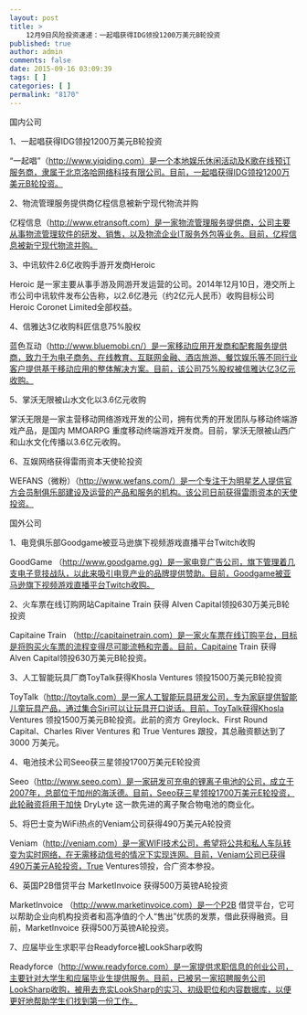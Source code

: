 ```yaml
---
layout: post
title: >
    12月9日风险投资速递：一起唱获得IDG领投1200万美元B轮投资
published: true
author: admin
comments: false
date: 2015-09-16 03:09:39
tags: [ ]
categories: [ ]
permalink: "8170"
---
```



国内公司

1、一起唱获得IDG领投1200万美元B轮投资

“一起唱”（http://www.yiqiding.com）是一个本地娱乐休闲活动及K歌在线预订服务商，隶属于北京洛哈网络科技有限公司。目前，一起唱获得IDG领投1200万美元B轮投资。

2、物流管理服务提供商亿程信息被新宁现代物流并购

亿程信息（http://www.etransoft.com）是一家物流管理服务提供商，公司主要从事物流管理软件的研发、销售，以及物流企业IT服务外包等业务。目前，亿程信息被新宁现代物流并购。

3、中讯软件2.6亿收购手游开发商Heroic

Heroic 是一家主要从事手游及网游开发运营的公司。2014年12月10日，港交所上市公司中讯软件发布公告称，以2.6亿港元（约2亿元人民币）收购目标公司Heroic Coronet Limited全部权益。

4、信雅达3亿收购科匠信息75%股权

蓝色互动（http://www.bluemobi.cn/）是一家移动应用开发商和配套服务提供商，致力于为电子商务、在线教育、互联网金融、酒店旅游、餐饮娱乐等不同行业客户提供基于移动应用的整体解决方案。目前，该公司75%股权被信雅达亿3亿元收购。

5、掌沃无限被山水文化以3.6亿元收购

掌沃无限是一家主营移动网络游戏开发的公司，拥有优秀的开发团队与移动终端游戏产品，是国内 MMOARPG 重度移动终端游戏开发商。目前，掌沃无限被山西广和山水文化传播以3.6亿元收购。

6、互娱网络获得雷雨资本天使轮投资

WEFANS（微粉）（http://www.wefans.com/）是一个专注于为明星艺人提供官方会员制俱乐部建设及运营的产品和服务的机构。该公司日前获得雷雨资本的天使投资。

国外公司

1、电竞俱乐部Goodgame被亚马逊旗下视频游戏直播平台Twitch收购

GoodGame （http://www.goodgame.gg）是一家电竞广告公司，旗下管理着几支电子竞技战队，以此来吸引电竞产业的品牌提供赞助。目前，Goodgame被亚马逊旗下视频游戏直播平台Twitch收购。

2、火车票在线订购网站Capitaine Train 获得 Alven Capital领投630万美元B轮投资

Capitaine Train （http://capitainetrain.com）是一家火车票在线订购平台，目标是将购买火车票的流程变得尽可能流畅和完善。目前，Capitaine Train 获得 Alven Capital领投630万美元B轮投资。

3、人工智能玩具厂商ToyTalk获得Khosla Ventures 领投1500万美元B轮投资

ToyTalk（http://toytalk.com）是一家人工智能玩具研发公司，专为家庭提供智能儿童玩具产品，通过集合Siri可以让玩具开口说话。目前，ToyTalk获得Khosla Ventures 领投1500万美元B轮投资。此前的资方 Greylock、First Round Capital、Charles River Ventures 和 True Ventures 跟投，其总融资额达到了 3000 万美元。

4、电池技术公司Seeo获三星领投1700万美元E轮投资

Seeo（http://www.seeo.com）是一家研发可充电的锂离子电池的公司，成立于2007年，总部位于加州的海沃德。目前，Seeo获三星领投1700万美元E轮投资，此轮融资将用于加快 DryLyte 这一款先进的离子聚合物电池的商业化。

5、将巴士变为WiFi热点的Veniam公司获得490万美元A轮投资

Veniam（http://veniam.com）是一家WIFI技术公司，希望将公共和私人车队转变为实时网络，在无需移动信号的情况下实现连网。目前，Veniam公司已获得490万美元A轮投资，True Ventures领投，合广资本参投。

6、英国P2B借贷平台 MarketInvoice 获得500万英镑A轮投资

MarketInvoice （http://www.marketinvoice.com）是一个P2B 借贷平台，它可以帮助企业向机构投资者和高净值的个人“售出”优质的发票，借此获得融资。目前，MarketInvoice 获得500万英镑A轮投资。

7、应届毕业生求职平台Readyforce被LookSharp收购

Readyforce（http://www.readyforce.com）是一家提供求职信息的创业公司，主要针对大学生和应届毕业生提供服务。目前，已被另一家招聘服务公司LookSharp收购，被用去充实LookSharp的实习、初级职位和内容数据库，以便更好地帮助学生们找到第一份工作。